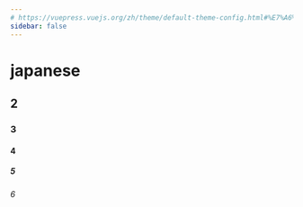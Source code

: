 ```yaml
---
# https://vuepress.vuejs.org/zh/theme/default-theme-config.html#%E7%A6%81%E7%94%A8%E4%BE%A7%E8%BE%B9%E6%A0%8F
sidebar: false
---
```


# japanese
## 2
### 3
#### 4
##### 5
###### 6
